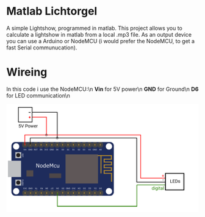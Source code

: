 # Matlab Lichtorgel
A simple Lightshow, programmed in matlab. This project allows you to calculate a lightshow in matlab from a local .mp3 file. As an output device you can use a Arduino or NodeMCU (i would prefer the NodeMCU, to get a fast Serial communucation).

# Wireing

In this code i use the NodeMCU:\n
**Vin** for 5V power\n
**GND** for Ground\n
**D6** for LED communication\n


![](Assets/Plan.png)
